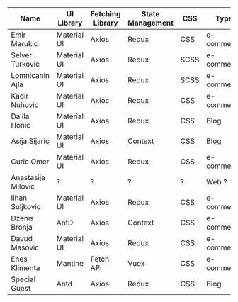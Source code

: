 | Name               | UI Library  | Fetching Library | State Management | CSS  | Type       | Example                                                                                                                                                                                                                                                         |
| ------------------ | ----------- | ---------------- | ---------------- | ---- | ---------- | --------------------------------------------------------------------------------------------------------------------------------------------------------------------------------------------------------------------------------------------------------------- |
| Emir Marukic       | Material UI | Axios            | Redux            | CSS  | e-commerce | [link](https://dribbble.com/shots/23176106-FUNELO-Furniture-Landing-Page) [link2](https://dribbble.com/shots/23129508-Homepage-E-Commerce-Sofa)                                                                                                                 |
| Selver Turkovic    | Material UI | Axios            | Redux            | SCSS | e-commerce | [link](https://www.wix.com/website-template/view/html/2204?siteId=a044bb6e-eac4-456a-8fa8-e0bcce863b4b&metaSiteId=5a5f2cd8-e2a4-40f0-a187-5f056f2385e1&originUrl=https%3A%2F%2Fwww.wix.com%2Fwebsite%2Ftemplates%3Fcriteria%3Dtech%2Bstore&tpClick=view_button) |
| Lomnicanin Ajla    | Material UI | Axios            | Redux            | SCSS | e-commerce | [link](https://websitedemos.net/home-decor-04/)                                                                                                                                                                                                                 |
| Kadir Nuhovic      | Material UI | Axios            | Redux            | CSS  | e-commerce | [link](https://gameshopsrbija.com/)                                                                                                                                                                                                                             |
| Dalila Honic       | Material UI | Axios            | Redux            | CSS  | Blog       | [link](https://www.cassie.codes/)                                                                                                                                                                                                                               |
| Asija Sijaric      | Material UI | Axios            | Context          | CSS  | Blog       | [link](https://elements.envato.com/emily-personal-blog-html-template-H83J8S/preview)                                                                                                                                                                            |
| Curic Omer         | Material UI | Axios            | Redux            | CSS  | e-commerce | [link](https://gigatron.rs/)                                                                                                                                                                                                                                    |
| Anastasija Milovic | ?           | ?                | ?                | ?    | Web ?      |
| Ilhan Suljkovic    | Material UI | Axios            | Redux            | CSS  | e-commerce | [link](https://www.etsy.com)                                                                                                                                                                                                                                    |
| Dzenis Bronja      | AntD        | Axios            | Context          | CSS  | e-commerce | [link](https://www.amazon.com/)                                                                                                                                                                                                                                 |
| Davud Masovic      | Material UI | Axios            | Redux            | CSS  | e-commerce | [link](https://www.gamecentar.rs/)                                                                                                                                                                                                                              |
| Enes Klimenta      | Mantine     | Fetch API        | Vuex             | CSS  | e-commerce | [link](https://gameshopsrbija.com/)                                                                                                                                                                                                                             |
| Special Guest      | Antd        | Axios            | Redux            | CSS  | Blog       |
